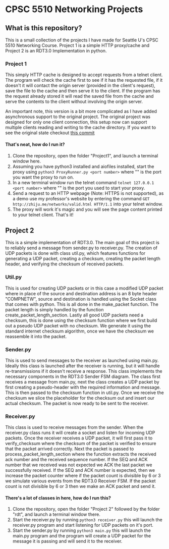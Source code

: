 # CPSC 5510 Networking Projects
## What is this repository?
This is a small collection of the projects I have made for Seattle U's CPSC 5510 Networking Course.  Project 1 is a simple HTTP proxy/cache and Project 2 is an RDT3.0 Implementation in python.

### Project 1  
This simply HTTP cache is designed to accept requests from a telnet client.  The program will check the cache first to see if it has the requested file, if it doesn't it will contact the origin server (provided in the client's request), save the file to the cache and then serve it to the client.  If the program has the request already stored it will read the saved file from the cache and serve the contents to the client without involving the origin server. 

An important note, this version is a bit more complicated as I have added asynchronous support to the original project. The original project was designed for only one client connection, this setup now can support multiple clients reading and writing to the cache directory.  If you want to see the original state checkout [this commit](https://github.com/maslindc2/NetworksProjects/tree/5380647170206176a99b21fd290220be901d9058)
#### That's neat, how do I run it?
1. Clone the repository, open the folder "Project1", and launch a terminal window here.
2. Assuming you have python3 installed and aiofiles installed, start the proxy using `python3 ProxyRunner.py <port number>` where "<port number>" is the port you want the proxy to run on.
3. In a new terminal window run the telnet command `telnet 127.0.0.1 <port number>` where "<port number>" is the port you used to start your proxy.
4. Send a request to an HTTP webpage (Note: HTTPS is not supported), as a demo use my professor's website by entering the command `GET http://zhiju.me/networks/valid.html HTTP/1.1` into your telnet window.
5. The proxy will work it's magic and you will see the page content printed to your telnet client. That's it!

## Project 2
This is a simple implementation of RDT3.0.  The main goal of this project is to reliably send a message from sender.py to receiver.py.  The creation of UDP packets is done with class util.py, which features functions for generating a UDP packet, creating a checksum, creating the packet length header, and verifying the checksum of received packets.

### Util.py
This is used for creating UDP packets or in this case a modified UDP packet where in place of the source and destination address is an 8 byte header "COMPNETW", source and destination is handled using the Socket class that comes with python. This is all done in the make_packet function. The packet length is simply handled by the function create_packet_length_section. Lastly all good UDP packets need a checksum, this is done using the checksum function where we first build out a pseudo UDP packet with no checksum.  We generate it using the standard internet checksum algorithm, once we have the checksum we reassemble it into the packet. 

### Sender.py
This is used to send messages to the receiver as launched using main.py. Ideally this class is launched after the receiver is running, but it will handle re-transmissions if it doesn't receive a response. This class implements the necessary components in the RDT3.0 Sender FSM diagram. The class first receives a message from main.py, next the class creates a UDP packet by first creating a pseudo-header with the required information and message.  This is then passed to the checksum function in util.py.  Once we receive the checksum we slice the placeholder for the checksum out and insert our actual checksum.  The packet is now ready to be sent to the receiver. 

### Receiver.py
This class is used to receive messages from the sender. When the receiver.py class runs it will create a socket and listen for incoming UDP packets.  Once the receiver receives a UDP packet, it will first pass it to verify_checksum where the checksum of the packet is verified to ensure that the packet arrived correctly. Next the packet is passed to process_packet_length_section where the function extracts the received ack number and the received sequence number. If the SEQ and ACK number that we received was not expected we ACK the last packet we successfully received. If the SEQ and ACK number is expected, then we increase the packet counter where if the packet count is divisible by 6 or 3 we simulate various events from the RDT3.0 Receiver FSM. If the packet count is not divisible by 6 or 3 then we make an ACK packet and send it.

#### There's a lot of classes in here, how do I run this?
1. Clone the repository, open the folder "Project 2" followed by the folder "rdt", and launch a terminal window there.
2. Start the receiver.py by running `python3 receiver.py` this will launch the receiver.py program and start listening for UDP packets on it's port.
3. Start the sender.py by running `python3 main.py` this will launch the main.py program and the program will create a UDP packet for the message it is passing and will send it to the receiver.
